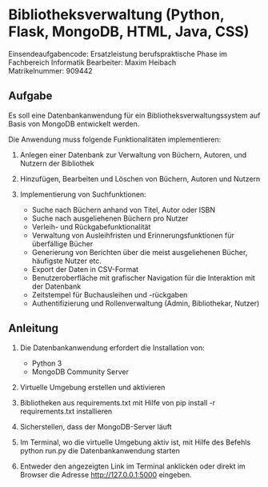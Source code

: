 # Bibliotheksverwaltung (Python, Flask, MongoDB, HTML, Java, CSS)
Einsendeaufgabencode: Ersatzleistung berufspraktische Phase im Fachbereich Informatik
Bearbeiter: Maxim Heibach  
Matrikelnummer: 909442      


## Aufgabe
Es soll eine Datenbankanwendung für ein Bibliotheksverwaltungssystem auf Basis von MongoDB entwickelt werden.

Die Anwendung muss folgende Funktionalitäten implementieren:
1. Anlegen einer Datenbank zur Verwaltung von Büchern, Autoren, und Nutzern der Bibliothek

2. Hinzufügen, Bearbeiten und Löschen von Büchern, Autoren und Nutzern

3. Implementierung von Suchfunktionen:
    -	Suche nach Büchern anhand von Titel, Autor oder ISBN
    -	Suche nach ausgeliehenen Büchern pro Nutzer
    -	Verleih- und Rückgabefunktionalität
    -	Verwaltung von Ausleihfristen und Erinnerungsfunktionen für überfällige Bücher
    -	Generierung von Berichten über die meist ausgeliehenen Bücher, häufigste Nutzer etc.
    -	Export der Daten in CSV-Format
    -	Benutzeroberfläche mit grafischer Navigation für die Interaktion mit der Datenbank
    -	Zeitstempel für Buchausleihen und -rückgaben
    -	Authentifizierung und Rollenverwaltung (Admin, Bibliothekar, Nutzer)


## Anleitung
1. Die Datenbankanwendung erfordert die Installation von:
   - Python 3
   - MongoDB Community Server

2. Virtuelle Umgebung erstellen und aktivieren

3. Bibliotheken aus requirements.txt mit Hilfe von pip install -r requirements.txt installieren

4. Sicherstellen, dass der MongoDB-Server läuft

5. Im Terminal, wo die virtuelle Umgebung aktiv ist, mit Hilfe des Befehls python run.py die Datenbankanwendung starten

6. Entweder den angezeigten Link im Terminal anklicken oder direkt im Browser die Adresse http://127.0.0.1:5000 eingeben. 
